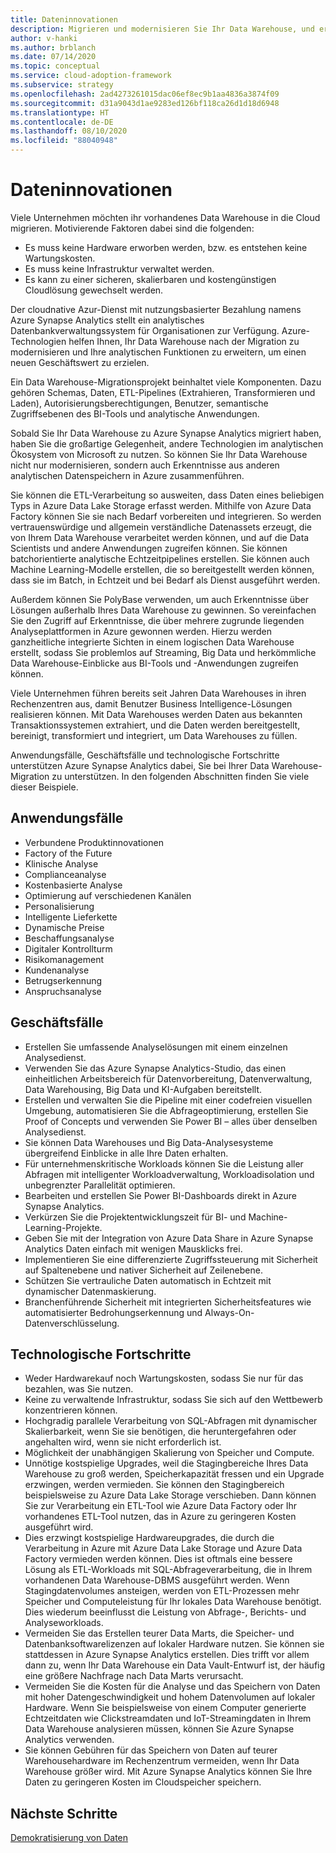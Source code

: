 ```yaml
---
title: Dateninnovationen
description: Migrieren und modernisieren Sie Ihr Data Warehouse, und erweitern Sie Ihre analytischen Funktionen, um einen neuen Geschäftswert zu erzielen.
author: v-hanki
ms.author: brblanch
ms.date: 07/14/2020
ms.topic: conceptual
ms.service: cloud-adoption-framework
ms.subservice: strategy
ms.openlocfilehash: 2ad4273261015dac06ef8ec9b1aa4836a3874f09
ms.sourcegitcommit: d31a9043d1ae9283ed126bf118ca26d1d18d6948
ms.translationtype: HT
ms.contentlocale: de-DE
ms.lasthandoff: 08/10/2020
ms.locfileid: "88040948"
---
```

# <a name="data-innovations"></a>Dateninnovationen

Viele Unternehmen möchten ihr vorhandenes Data Warehouse in die Cloud migrieren. Motivierende Faktoren dabei sind die folgenden:

- Es muss keine Hardware erworben werden, bzw. es entstehen keine Wartungskosten.
- Es muss keine Infrastruktur verwaltet werden.
- Es kann zu einer sicheren, skalierbaren und kostengünstigen Cloudlösung gewechselt werden.

Der cloudnative Azur-Dienst mit nutzungsbasierter Bezahlung namens Azure Synapse Analytics stellt ein analytisches Datenbankverwaltungssystem für Organisationen zur Verfügung. Azure-Technologien helfen Ihnen, Ihr Data Warehouse nach der Migration zu modernisieren und Ihre analytischen Funktionen zu erweitern, um einen neuen Geschäftswert zu erzielen.

Ein Data Warehouse-Migrationsprojekt beinhaltet viele Komponenten. Dazu gehören Schemas, Daten, ETL-Pipelines (Extrahieren, Transformieren und Laden), Autorisierungsberechtigungen, Benutzer, semantische Zugriffsebenen des BI-Tools und analytische Anwendungen.

Sobald Sie Ihr Data Warehouse zu Azure Synapse Analytics migriert haben, haben Sie die großartige Gelegenheit, andere Technologien im analytischen Ökosystem von Microsoft zu nutzen. So können Sie Ihr Data Warehouse nicht nur modernisieren, sondern auch Erkenntnisse aus anderen analytischen Datenspeichern in Azure zusammenführen.

Sie können die ETL-Verarbeitung so ausweiten, dass Daten eines beliebigen Typs in Azure Data Lake Storage erfasst werden. Mithilfe von Azure Data Factory können Sie sie nach Bedarf vorbereiten und integrieren. So werden vertrauenswürdige und allgemein verständliche Datenassets erzeugt, die von Ihrem Data Warehouse verarbeitet werden können, und auf die Data Scientists und andere Anwendungen zugreifen können. Sie können batchorientierte analytische Echtzeitpipelines erstellen. Sie können auch Machine Learning-Modelle erstellen, die so bereitgestellt werden können, dass sie im Batch, in Echtzeit und bei Bedarf als Dienst ausgeführt werden.

Außerdem können Sie PolyBase verwenden, um auch Erkenntnisse über Lösungen außerhalb Ihres Data Warehouse zu gewinnen. So vereinfachen Sie den Zugriff auf Erkenntnisse, die über mehrere zugrunde liegenden Analyseplattformen in Azure gewonnen werden. Hierzu werden ganzheitliche integrierte Sichten in einem logischen Data Warehouse erstellt, sodass Sie problemlos auf Streaming, Big Data und herkömmliche Data Warehouse-Einblicke aus BI-Tools und -Anwendungen zugreifen können.

Viele Unternehmen führen bereits seit Jahren Data Warehouses in ihren Rechenzentren aus, damit Benutzer Business Intelligence-Lösungen realisieren können. Mit Data Warehouses werden Daten aus bekannten Transaktionssystemen extrahiert, und die Daten werden bereitgestellt, bereinigt, transformiert und integriert, um Data Warehouses zu füllen.

Anwendungsfälle, Geschäftsfälle und technologische Fortschritte unterstützen Azure Synapse Analytics dabei, Sie bei Ihrer Data Warehouse-Migration zu unterstützen. In den folgenden Abschnitten finden Sie viele dieser Beispiele.

## <a name="use-cases"></a>Anwendungsfälle

- Verbundene Produktinnovationen
- Factory of the Future
- Klinische Analyse
- Complianceanalyse
- Kostenbasierte Analyse
- Optimierung auf verschiedenen Kanälen
- Personalisierung
- Intelligente Lieferkette
- Dynamische Preise
- Beschaffungsanalyse
- Digitaler Kontrollturm
- Risikomanagement
- Kundenanalyse
- Betrugserkennung
- Anspruchsanalyse

## <a name="business-cases"></a>Geschäftsfälle

- Erstellen Sie umfassende Analyselösungen mit einem einzelnen Analysedienst.
- Verwenden Sie das Azure Synapse Analytics-Studio, das einen einheitlichen Arbeitsbereich für Datenvorbereitung, Datenverwaltung, Data Warehousing, Big Data und KI-Aufgaben bereitstellt.
- Erstellen und verwalten Sie die Pipeline mit einer codefreien visuellen Umgebung, automatisieren Sie die Abfrageoptimierung, erstellen Sie Proof of Concepts und verwenden Sie Power BI – alles über denselben Analysedienst.
- Sie können Data Warehouses und Big Data-Analysesysteme übergreifend Einblicke in alle Ihre Daten erhalten.
- Für unternehmenskritische Workloads können Sie die Leistung aller Abfragen mit intelligenter Workloadverwaltung, Workloadisolation und unbegrenzter Parallelität optimieren.
- Bearbeiten und erstellen Sie Power BI-Dashboards direkt in Azure Synapse Analytics.
- Verkürzen Sie die Projektentwicklungszeit für BI- und Machine-Learning-Projekte.
- Geben Sie mit der Integration von Azure Data Share in Azure Synapse Analytics Daten einfach mit wenigen Mausklicks frei.
- Implementieren Sie eine differenzierte Zugriffssteuerung mit Sicherheit auf Spaltenebene und nativer Sicherheit auf Zeilenebene.
- Schützen Sie vertrauliche Daten automatisch in Echtzeit mit dynamischer Datenmaskierung.
- Branchenführende Sicherheit mit integrierten Sicherheitsfeatures wie automatisierter Bedrohungserkennung und Always-On-Datenverschlüsselung.

## <a name="technology-advances"></a>Technologische Fortschritte

- Weder Hardwarekauf noch Wartungskosten, sodass Sie nur für das bezahlen, was Sie nutzen.
- Keine zu verwaltende Infrastruktur, sodass Sie sich auf den Wettbewerb konzentrieren können.
- Hochgradig parallele Verarbeitung von SQL-Abfragen mit dynamischer Skalierbarkeit, wenn Sie sie benötigen, die heruntergefahren oder angehalten wird, wenn sie nicht erforderlich ist.
- Möglichkeit der unabhängigen Skalierung von Speicher und Compute.
- Unnötige kostspielige Upgrades, weil die Stagingbereiche Ihres Data Warehouse zu groß werden, Speicherkapazität fressen und ein Upgrade erzwingen, werden vermieden. Sie können den Stagingbereich beispielsweise zu Azure Data Lake Storage verschieben. Dann können Sie zur Verarbeitung ein ETL-Tool wie Azure Data Factory oder Ihr vorhandenes ETL-Tool nutzen, das in Azure zu geringeren Kosten ausgeführt wird.
- Dies erzwingt kostspielige Hardwareupgrades, die durch die Verarbeitung in Azure mit Azure Data Lake Storage und Azure Data Factory vermieden werden können. Dies ist oftmals eine bessere Lösung als ETL-Workloads mit SQL-Abfrageverarbeitung, die in Ihrem vorhandenen Data Warehouse-DBMS ausgeführt werden. Wenn Stagingdatenvolumes ansteigen, werden von ETL-Prozessen mehr Speicher und Computeleistung für Ihr lokales Data Warehouse benötigt. Dies wiederum beeinflusst die Leistung von Abfrage-, Berichts- und Analyseworkloads.
- Vermeiden Sie das Erstellen teurer Data Marts, die Speicher- und Datenbanksoftwarelizenzen auf lokaler Hardware nutzen. Sie können sie stattdessen in Azure Synapse Analytics erstellen. Dies trifft vor allem dann zu, wenn Ihr Data Warehouse ein Data Vault-Entwurf ist, der häufig eine größere Nachfrage nach Data Marts verursacht.
- Vermeiden Sie die Kosten für die Analyse und das Speichern von Daten mit hoher Datengeschwindigkeit und hohem Datenvolumen auf lokaler Hardware. Wenn Sie beispielsweise von einem Computer generierte Echtzeitdaten wie Clickstreamdaten und IoT-Streamingdaten in Ihrem Data Warehouse analysieren müssen, können Sie Azure Synapse Analytics verwenden.
- Sie können Gebühren für das Speichern von Daten auf teurer Warehousehardware im Rechenzentrum vermeiden, wenn Ihr Data Warehouse größer wird. Mit Azure Synapse Analytics können Sie Ihre Daten zu geringeren Kosten im Cloudspeicher speichern.
  
## <a name="next-steps"></a>Nächste Schritte

<!-- TODO: More detail needed here. -->

[Demokratisierung von Daten](./data-democratization.md)
